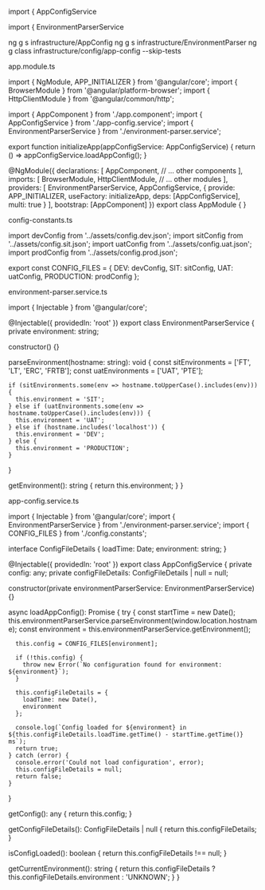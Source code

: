 import { AppConfigService

import { EnvironmentParserService


ng g s infrastructure/AppConfig
ng g s infrastructure/EnvironmentParser
ng g class infrastructure/config/app-config --skip-tests


app.module.ts

import { NgModule, APP_INITIALIZER } from '@angular/core';
import { BrowserModule } from '@angular/platform-browser';
import { HttpClientModule } from '@angular/common/http';

import { AppComponent } from './app.component';
import { AppConfigService } from './app-config.service';
import { EnvironmentParserService } from './environment-parser.service';

export function initializeApp(appConfigService: AppConfigService) {
  return () => appConfigService.loadAppConfig();
}

@NgModule({
  declarations: [
    AppComponent,
    // ... other components
  ],
  imports: [
    BrowserModule,
    HttpClientModule,
    // ... other modules
  ],
  providers: [
    EnvironmentParserService,
    AppConfigService,
    {
      provide: APP_INITIALIZER,
      useFactory: initializeApp,
      deps: [AppConfigService],
      multi: true
    }
  ],
  bootstrap: [AppComponent]
})
export class AppModule { }

config-constants.ts

import devConfig from '../assets/config.dev.json';
import sitConfig from '../assets/config.sit.json';
import uatConfig from '../assets/config.uat.json';
import prodConfig from '../assets/config.prod.json';

export const CONFIG_FILES = {
  DEV: devConfig,
  SIT: sitConfig,
  UAT: uatConfig,
  PRODUCTION: prodConfig
};


environment-parser.service.ts

import { Injectable } from '@angular/core';

@Injectable({
  providedIn: 'root'
})
export class EnvironmentParserService {
  private environment: string;

  constructor() {}

  parseEnvironment(hostname: string): void {
    const sitEnvironments = ['FT', 'LT', 'ERC', 'FRTB'];
    const uatEnvironments = ['UAT', 'PTE'];

    if (sitEnvironments.some(env => hostname.toUpperCase().includes(env))) {
      this.environment = 'SIT';
    } else if (uatEnvironments.some(env => hostname.toUpperCase().includes(env))) {
      this.environment = 'UAT';
    } else if (hostname.includes('localhost')) {
      this.environment = 'DEV';
    } else {
      this.environment = 'PRODUCTION';
    }
  }

  getEnvironment(): string {
    return this.environment;
  }
}





app-config.service.ts

import { Injectable } from '@angular/core';
import { EnvironmentParserService } from './environment-parser.service';
import { CONFIG_FILES } from './config.constants';

interface ConfigFileDetails {
  loadTime: Date;
  environment: string;
}

@Injectable({
  providedIn: 'root'
})
export class AppConfigService {
  private config: any;
  private configFileDetails: ConfigFileDetails | null = null;

  constructor(private environmentParserService: EnvironmentParserService) {}

  async loadAppConfig(): Promise<boolean> {
    try {
      const startTime = new Date();
      this.environmentParserService.parseEnvironment(window.location.hostname);
      const environment = this.environmentParserService.getEnvironment();

      this.config = CONFIG_FILES[environment];

      if (!this.config) {
        throw new Error(`No configuration found for environment: ${environment}`);
      }

      this.configFileDetails = {
        loadTime: new Date(),
        environment
      };

      console.log(`Config loaded for ${environment} in ${this.configFileDetails.loadTime.getTime() - startTime.getTime()} ms`);
      return true;
    } catch (error) {
      console.error('Could not load configuration', error);
      this.configFileDetails = null;
      return false;
    }
  }

  getConfig(): any {
    return this.config;
  }

  getConfigFileDetails(): ConfigFileDetails | null {
    return this.configFileDetails;
  }

  isConfigLoaded(): boolean {
    return this.configFileDetails !== null;
  }

  getCurrentEnvironment(): string {
    return this.configFileDetails ? this.configFileDetails.environment : 'UNKNOWN';
  }
}
